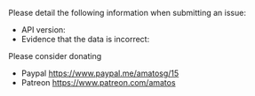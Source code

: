 Please detail the following information when submitting an issue:

* API version:
* Evidence that the data is incorrect:

Please consider donating
* Paypal https://www.paypal.me/amatosg/15
* Patreon https://www.patreon.com/amatos